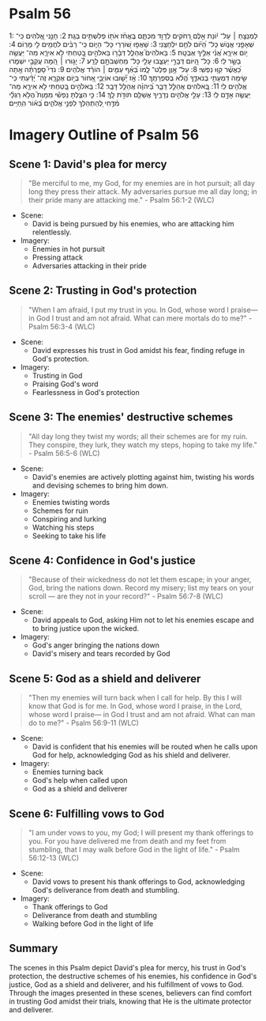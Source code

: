 # Psalm 56
1: לַמְנַצֵּ֤חַ ׀ עַל־ י֬וֹנַת אֵ֣לֶם רְ֭חֹקִים לְדָוִ֣ד מִכְתָּ֑ם בֶּֽאֱחֹ֨ז אֹת֖וֹ פְלִשְׁתִּ֣ים בְּגַֽת׃
2: חָנֵּ֣נִי אֱ֭לֹהִים כִּֽי־ שְׁאָפַ֣נִי אֱנ֑וֹשׁ כָּל־ הַ֝יּ֗וֹם לֹחֵ֥ם יִלְחָצֵֽנִי׃
3: שָׁאֲפ֣וּ שׁ֭וֹרְרַי כָּל־ הַיּ֑וֹם כִּֽי־ רַבִּ֨ים לֹחֲמִ֖ים לִ֣י מָרֽוֹם׃
4: י֥וֹם אִירָ֑א אֲ֝נִ֗י אֵלֶ֥יךָ אֶבְטָֽח׃
5: בֵּאלֹהִים֮ אֲהַלֵּ֪ל דְּבָ֫ר֥וֹ בֵּאלֹהִ֣ים בָּ֭טַחְתִּי לֹ֣א אִירָ֑א מַה־ יַּעֲשֶׂ֖ה בָשָׂ֣ר לִֽי׃
6: כָּל־ הַ֭יּוֹם דְּבָרַ֣י יְעַצֵּ֑בוּ עָלַ֖י כָּל־ מַחְשְׁבֹתָ֣ם לָרָֽע׃
7: יָג֤וּרוּ ׀ הֵ֭מָּה עֲקֵבַ֣י יִשְׁמֹ֑רוּ כַּ֝אֲשֶׁ֗ר קִוּ֥וּ נַפְשִֽׁי׃
8: עַל־ אָ֥וֶן פַּלֶּט־ לָ֑מוֹ בְּ֝אַ֗ף עַמִּ֤ים ׀ הוֹרֵ֬ד אֱלֹהִֽים׃
9: נֹדִי֮ סָפַ֪רְתָּ֫ה אָ֥תָּה שִׂ֣ימָה דִמְעָתִ֣י בְנֹאדֶ֑ךָ הֲ֝לֹ֗א בְּסִפְרָתֶֽךָ׃
10: אָ֥֨ז יָ֘שׁ֤וּבוּ אוֹיְבַ֣י אָ֭חוֹר בְּי֣וֹם אֶקְרָ֑א זֶה־ יָ֝דַ֗עְתִּי כִּֽי־ אֱלֹהִ֥ים לִֽי׃
11: בֵּֽ֭אלֹהִים אֲהַלֵּ֣ל דָּבָ֑ר בַּ֝יהוָ֗ה אֲהַלֵּ֥ל דָּבָֽר׃
12: בֵּֽאלֹהִ֣ים בָּ֭טַחְתִּי לֹ֣א אִירָ֑א מַה־ יַּעֲשֶׂ֖ה אָדָ֣ם לִֽי׃
13: עָלַ֣י אֱלֹהִ֣ים נְדָרֶ֑יךָ אֲשַׁלֵּ֖ם תּוֹדֹ֣ת לָֽךְ׃
14: כִּ֤י הִצַּ֪לְתָּ נַפְשִׁ֡י מִמָּוֶת֮ הֲלֹ֥א רַגְלַ֗י מִ֫דֶּ֥חִי לְ֭הִֽתְהַלֵּךְ לִפְנֵ֣י אֱלֹהִ֑ים בְּ֝א֗וֹר הֽ͏ַחַיִּֽים׃

# Imagery Outline of Psalm 56

## Scene 1: David's plea for mercy

> "Be merciful to me, my God,
for my enemies are in hot pursuit;
all day long they press their attack.
My adversaries pursue me all day long;
in their pride many are attacking me." - Psalm 56:1-2 (WLC)

- Scene:
  - David is being pursued by his enemies, who are attacking him relentlessly.
- Imagery:
  - Enemies in hot pursuit
  - Pressing attack
  - Adversaries attacking in their pride

## Scene 2: Trusting in God's protection

> "When I am afraid, 
I put my trust in you.
In God, whose word I praise—
in God I trust and am not afraid.
What can mere mortals do to me?" - Psalm 56:3-4 (WLC)

- Scene:
  - David expresses his trust in God amidst his fear, finding refuge in God's protection.
- Imagery:
  - Trusting in God
  - Praising God's word
  - Fearlessness in God's protection

## Scene 3: The enemies' destructive schemes

> "All day long they twist my words;
all their schemes are for my ruin.
They conspire, they lurk,
they watch my steps,
hoping to take my life." - Psalm 56:5-6 (WLC)

- Scene:
  - David's enemies are actively plotting against him, twisting his words and devising schemes to bring him down.
- Imagery:
  - Enemies twisting words
  - Schemes for ruin
  - Conspiring and lurking
  - Watching his steps
  - Seeking to take his life

## Scene 4: Confidence in God's justice

> "Because of their wickedness do not let them escape;
in your anger, God, bring the nations down.
Record my misery;
list my tears on your scroll —
are they not in your record?" - Psalm 56:7-8 (WLC)

- Scene:
  - David appeals to God, asking Him not to let his enemies escape and to bring justice upon the wicked.
- Imagery:
  - God's anger bringing the nations down
  - David's misery and tears recorded by God

## Scene 5: God as a shield and deliverer

> "Then my enemies will turn back
when I call for help.
By this I will know that God is for me.
In God, whose word I praise,
in the Lord, whose word I praise—
in God I trust and am not afraid.
What can man do to me?" - Psalm 56:9-11 (WLC)

- Scene:
  - David is confident that his enemies will be routed when he calls upon God for help, acknowledging God as his shield and deliverer.
- Imagery:
  - Enemies turning back
  - God's help when called upon
  - God as a shield and deliverer

## Scene 6: Fulfilling vows to God

> "I am under vows to you, my God;
I will present my thank offerings to you.
For you have delivered me from death
and my feet from stumbling,
that I may walk before God
in the light of life." - Psalm 56:12-13 (WLC)

- Scene:
  - David vows to present his thank offerings to God, acknowledging God's deliverance from death and stumbling.
- Imagery:
  - Thank offerings to God
  - Deliverance from death and stumbling
  - Walking before God in the light of life

## Summary

The scenes in this Psalm depict David's plea for mercy, his trust in God's protection, the destructive schemes of his enemies, his confidence in God's justice, God as a shield and deliverer, and his fulfillment of vows to God. Through the images presented in these scenes, believers can find comfort in trusting God amidst their trials, knowing that He is the ultimate protector and deliverer.